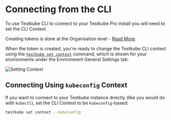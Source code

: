 # Connecting from the CLI

To use Testkube CLI to connect to your Testkube Pro install you will need to set the CLI Context. 

Creating tokens is done at the Organisation level - [Read More](/testkube-pro/articles/api-token-management).

When the token is created, you're ready to change the Testkube CLI context using the 
[`testkube set context`](/cli/testkube_set_context) command, which is shown for your environments 
under the Environment General Settings tab:

![Setting Context](../../img/setting-context.png)

## Connecting Using `kubeconfig` Context

If you want to connect to your Testkube instance directly (like you would do with `kubectl`), set the CLI Context to be `kubeconfig`-based: 

```sh 
testkube set context --kubeconfig
```

